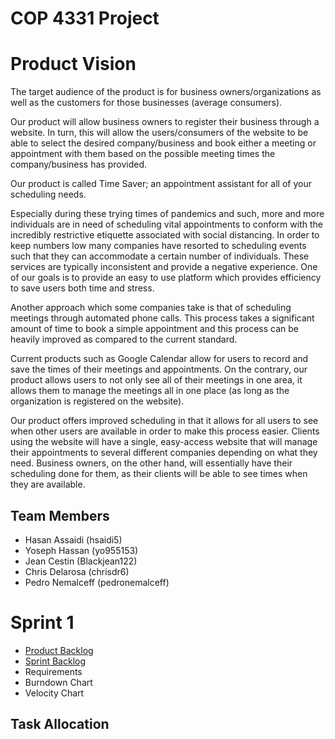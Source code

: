 # COP 4331 Project
# Product Vision

The target audience of the product is for business owners/organizations as well as the customers for those businesses (average consumers).

Our product will allow business owners to register their business through a website. In turn, this will allow the users/consumers of the website to be able to select the desired company/business and book either a meeting or appointment with them based on the possible meeting times the company/business has provided.

Our product is called Time Saver; an appointment assistant for all of your scheduling needs.

Especially during these trying times of pandemics and such, more and more individuals are in need of scheduling vital appointments to conform with the incredibly restrictive etiquette associated with social distancing. In order to keep numbers low many companies have resorted to scheduling events such that they can accommodate a certain number of individuals. These services are typically inconsistent and provide a negative experience. One of our goals is to provide an easy to use platform which provides efficiency to save users both time and stress.

Another approach which some companies take is that of scheduling meetings through automated phone calls. This process takes a significant amount of time to book a simple appointment and this process can be heavily improved as compared to the current standard.

Current products such as Google Calendar allow for users to record and save the times of their meetings and appointments. On the contrary, our product allows users to not only see all of their meetings in one area, it allows them to manage the meetings all in one place (as long as the organization is registered on the website).

Our product offers improved scheduling in that it allows for all users to see when other users are available in order to make this process easier. Clients using the website will have a single, easy-access website that will manage their appointments to several different companies depending on what they need. Business owners, on the other hand, will essentially have their scheduling done for them, as their clients will be able to see times when they are available.

## Team Members
- Hasan Assaidi (hsaidi5)
- Yoseph Hassan (yo955153)
- Jean Cestin (Blackjean122)
- Chris Delarosa (chrisdr6)
- Pedro Nemalceff (pedronemalceff)

# Sprint 1

- [Product Backlog](https://trello.com/b/KJKknr6O/project-task-board)
- [Sprint Backlog](https://trello.com/b/KJKknr6O/project-task-board)
- Requirements
- Burndown Chart
- Velocity Chart

## Task Allocation
